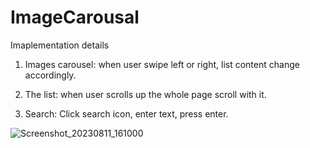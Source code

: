 # ImageCarousal 
Imaplementation details
1. Images carousel: when user swipe left or right, list content  change accordingly.
   
2. The list: when user scrolls up the whole page scroll with it.

3. Search: Click search icon, enter text, press enter.




![Screenshot_20230811_161000](https://github.com/SubhPa19/ImageCaro/assets/10251601/52a186d2-8c16-41ab-a094-624441c24f67)
